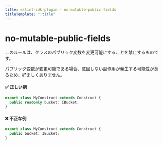```yaml
---
title: eslint-cdk-plugin - no-mutable-public-fields
titleTemplate: ":title"
---
```


# no-mutable-public-fields

このルールは、クラスのパブリック変数を変更可能にすることを禁止するものです。

パブリック変数が変更可能である場合、意図しない副作用が発生する可能性があるため、好ましくありません。

#### ✅ 正しい例

```ts
export class MyConstruct extends Construct {
  public readonly bucket: IBucket;
}
```

#### ❌ 不正な例

```ts
export class MyConstruct extends Construct {
  public bucket: IBucket;
}
```
